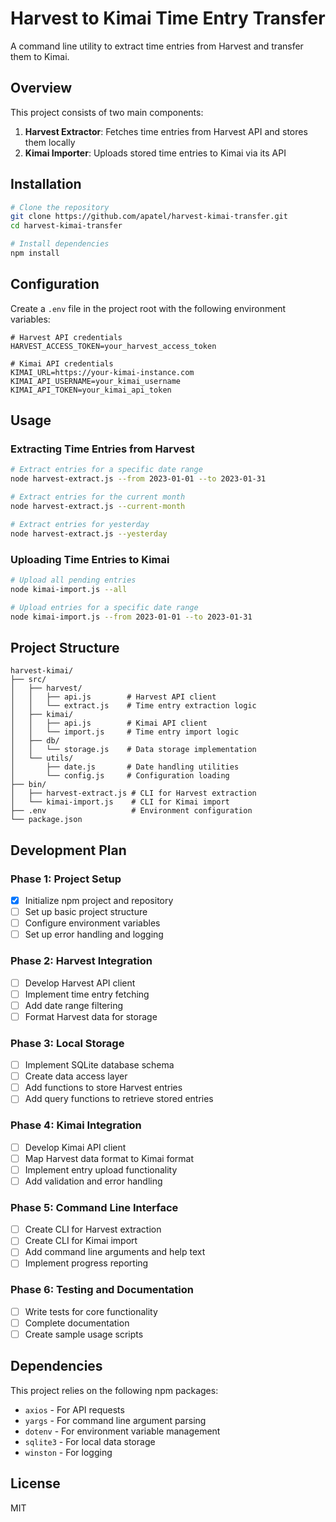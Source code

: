 # Harvest to Kimai Time Entry Transfer

A command line utility to extract time entries from Harvest and transfer them to Kimai.

## Overview

This project consists of two main components:
1. **Harvest Extractor**: Fetches time entries from Harvest API and stores them locally
2. **Kimai Importer**: Uploads stored time entries to Kimai via its API

## Installation

```bash
# Clone the repository
git clone https://github.com/apatel/harvest-kimai-transfer.git
cd harvest-kimai-transfer

# Install dependencies
npm install
```

## Configuration

Create a `.env` file in the project root with the following environment variables:

```
# Harvest API credentials
HARVEST_ACCESS_TOKEN=your_harvest_access_token

# Kimai API credentials
KIMAI_URL=https://your-kimai-instance.com
KIMAI_API_USERNAME=your_kimai_username
KIMAI_API_TOKEN=your_kimai_api_token
```

## Usage

### Extracting Time Entries from Harvest

```bash
# Extract entries for a specific date range
node harvest-extract.js --from 2023-01-01 --to 2023-01-31

# Extract entries for the current month
node harvest-extract.js --current-month

# Extract entries for yesterday
node harvest-extract.js --yesterday
```

### Uploading Time Entries to Kimai

```bash
# Upload all pending entries
node kimai-import.js --all

# Upload entries for a specific date range
node kimai-import.js --from 2023-01-01 --to 2023-01-31
```

## Project Structure

```
harvest-kimai/
├── src/
│   ├── harvest/
│   │   ├── api.js        # Harvest API client
│   │   └── extract.js    # Time entry extraction logic
│   ├── kimai/
│   │   ├── api.js        # Kimai API client
│   │   └── import.js     # Time entry import logic
│   ├── db/
│   │   └── storage.js    # Data storage implementation
│   └── utils/
│       ├── date.js       # Date handling utilities
│       └── config.js     # Configuration loading
├── bin/
│   ├── harvest-extract.js # CLI for Harvest extraction
│   └── kimai-import.js    # CLI for Kimai import
├── .env                   # Environment configuration
└── package.json
```

## Development Plan

### Phase 1: Project Setup
- [x] Initialize npm project and repository
- [ ] Set up basic project structure
- [ ] Configure environment variables
- [ ] Set up error handling and logging

### Phase 2: Harvest Integration
- [ ] Develop Harvest API client
- [ ] Implement time entry fetching
- [ ] Add date range filtering
- [ ] Format Harvest data for storage

### Phase 3: Local Storage
- [ ] Implement SQLite database schema
- [ ] Create data access layer
- [ ] Add functions to store Harvest entries
- [ ] Add query functions to retrieve stored entries

### Phase 4: Kimai Integration
- [ ] Develop Kimai API client
- [ ] Map Harvest data format to Kimai format
- [ ] Implement entry upload functionality
- [ ] Add validation and error handling

### Phase 5: Command Line Interface
- [ ] Create CLI for Harvest extraction
- [ ] Create CLI for Kimai import
- [ ] Add command line arguments and help text
- [ ] Implement progress reporting

### Phase 6: Testing and Documentation
- [ ] Write tests for core functionality
- [ ] Complete documentation
- [ ] Create sample usage scripts

## Dependencies

This project relies on the following npm packages:
- `axios` - For API requests
- `yargs` - For command line argument parsing
- `dotenv` - For environment variable management
- `sqlite3` - For local data storage
- `winston` - For logging

## License

MIT
